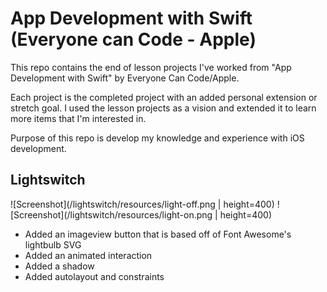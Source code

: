 # App Development with Swift (Everyone can Code - Apple)
This repo contains the end of lesson projects I've worked from "App Development with Swift" by Everyone Can Code/Apple.

Each project is the completed project with an added personal extension or stretch goal. I used the lesson projects as a vision and extended it to learn more items that I'm interested in.

Purpose of this repo is develop my knowledge and experience with iOS development.

## Lightswitch
![Screenshot](/lightswitch/resources/light-off.png | height=400)
![Screenshot](/lightswitch/resources/light-on.png | height=400)
* Added an imageview button that is based off of Font Awesome's lightbulb SVG
* Added an animated interaction
* Added a shadow
* Added autolayout and constraints
